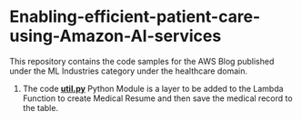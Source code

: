 # Enabling-efficient-patient-care-using-Amazon-AI-services

This repository contains the code samples for the AWS Blog published under the ML Industries category under the healthcare domain.

1. The code [**util.py**](https://github.com/pratyushchry/Enabling-efficient-patient-care-using-Amazon-AI-services/blob/master/util.py) Python Module is a layer to be added to the Lambda Function to create Medical Resume and then save the medical record to the table.
